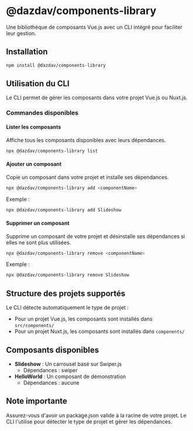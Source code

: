 # @dazdav/components-library

Une bibliothèque de composants Vue.js avec un CLI intégré pour faciliter leur gestion.

## Installation

```bash
npm install @dazdav/components-library
```

## Utilisation du CLI

Le CLI permet de gérer les composants dans votre projet Vue.js ou Nuxt.js.

### Commandes disponibles

#### Lister les composants
Affiche tous les composants disponibles avec leurs dépendances.

```bash
npx @dazdav/components-library list
```

#### Ajouter un composant
Copie un composant dans votre projet et installe ses dépendances.

```bash
npx @dazdav/components-library add <componentName>
```

Exemple :
```bash
npx @dazdav/components-library add Slideshow
```

#### Supprimer un composant
Supprime un composant de votre projet et désinstalle ses dépendances si elles ne sont plus utilisées.

```bash
npx @dazdav/components-library remove <componentName>
```

Exemple :
```bash
npx @dazdav/components-library remove Slideshow
```

## Structure des projets supportés

Le CLI détecte automatiquement le type de projet :

- Pour un projet Vue.js, les composants sont installés dans `src/components/`
- Pour un projet Nuxt.js, les composants sont installés dans `components/`

## Composants disponibles

- **Slideshow** : Un carrousel basé sur Swiper.js
  - Dépendances : swiper
- **HelloWorld** : Un composant de démonstration
  - Dépendances : aucune

## Note importante

Assurez-vous d'avoir un package.json valide à la racine de votre projet. Le CLI l'utilise pour détecter le type de projet et gérer les dépendances.